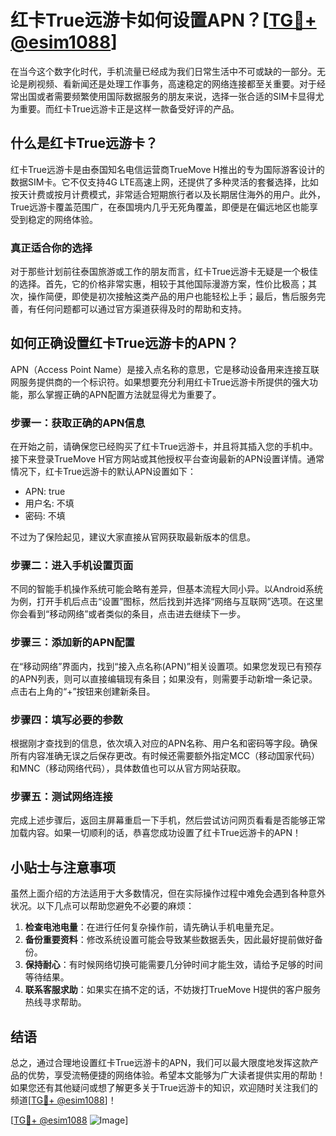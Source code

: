 # 红卡True远游卡如何设置APN？[[TG💪+ @esim1088](https://t.me/s/esim1088)]

在当今这个数字化时代，手机流量已经成为我们日常生活中不可或缺的一部分。无论是刷视频、看新闻还是处理工作事务，高速稳定的网络连接都至关重要。对于经常出国或者需要频繁使用国际数据服务的朋友来说，选择一张合适的SIM卡显得尤为重要。而红卡True远游卡正是这样一款备受好评的产品。

## 什么是红卡True远游卡？

红卡True远游卡是由泰国知名电信运营商TrueMove H推出的专为国际游客设计的数据SIM卡。它不仅支持4G LTE高速上网，还提供了多种灵活的套餐选择，比如按天计费或按月计费模式，非常适合短期旅行者以及长期居住海外的用户。此外，True远游卡覆盖范围广，在泰国境内几乎无死角覆盖，即便是在偏远地区也能享受到稳定的网络体验。

### 真正适合你的选择

对于那些计划前往泰国旅游或工作的朋友而言，红卡True远游卡无疑是一个极佳的选择。首先，它的价格非常实惠，相较于其他国际漫游方案，性价比极高；其次，操作简便，即使是初次接触这类产品的用户也能轻松上手；最后，售后服务完善，有任何问题都可以通过官方渠道获得及时的帮助和支持。

## 如何正确设置红卡True远游卡的APN？

APN（Access Point Name）是接入点名称的意思，它是移动设备用来连接互联网服务提供商的一个标识符。如果想要充分利用红卡True远游卡所提供的强大功能，那么掌握正确的APN配置方法就显得尤为重要了。

### 步骤一：获取正确的APN信息

在开始之前，请确保您已经购买了红卡True远游卡，并且将其插入您的手机中。接下来登录TrueMove H官方网站或其他授权平台查询最新的APN设置详情。通常情况下，红卡True远游卡的默认APN设置如下：
- APN: true
- 用户名: 不填
- 密码: 不填

不过为了保险起见，建议大家直接从官网获取最新版本的信息。

### 步骤二：进入手机设置页面

不同的智能手机操作系统可能会略有差异，但基本流程大同小异。以Android系统为例，打开手机后点击“设置”图标，然后找到并选择“网络与互联网”选项。在这里你会看到“移动网络”或者类似的条目，点击进去继续下一步。

### 步骤三：添加新的APN配置

在“移动网络”界面内，找到“接入点名称(APN)”相关设置项。如果您发现已有预存的APN列表，则可以直接编辑现有条目；如果没有，则需要手动新增一条记录。点击右上角的“+”按钮来创建新条目。

### 步骤四：填写必要的参数

根据刚才查找到的信息，依次填入对应的APN名称、用户名和密码等字段。确保所有内容准确无误之后保存更改。有时候还需要额外指定MCC（移动国家代码）和MNC（移动网络代码），具体数值也可以从官方网站获取。

### 步骤五：测试网络连接

完成上述步骤后，返回主屏幕重启一下手机，然后尝试访问网页看看是否能够正常加载内容。如果一切顺利的话，恭喜您成功设置了红卡True远游卡的APN！

## 小贴士与注意事项

虽然上面介绍的方法适用于大多数情况，但在实际操作过程中难免会遇到各种意外状况。以下几点可以帮助您避免不必要的麻烦：

1. **检查电池电量**：在进行任何复杂操作前，请先确认手机电量充足。
2. **备份重要资料**：修改系统设置可能会导致某些数据丢失，因此最好提前做好备份。
3. **保持耐心**：有时候网络切换可能需要几分钟时间才能生效，请给予足够的时间等待结果。
4. **联系客服求助**：如果实在搞不定的话，不妨拨打TrueMove H提供的客户服务热线寻求帮助。

## 结语

总之，通过合理地设置红卡True远游卡的APN，我们可以最大限度地发挥这款产品的优势，享受流畅便捷的网络体验。希望本文能够为广大读者提供实用的帮助！如果您还有其他疑问或想了解更多关于True远游卡的知识，欢迎随时关注我们的频道[[TG💪+ @esim1088](https://t.me/s/esim1088)]！

[[TG💪+ @esim1088](https://t.me/s/esim1088) ![Image](https://i.postimg.cc/4NQfJmqS/Snipaste-2025-05-13-00-14-12.png)]